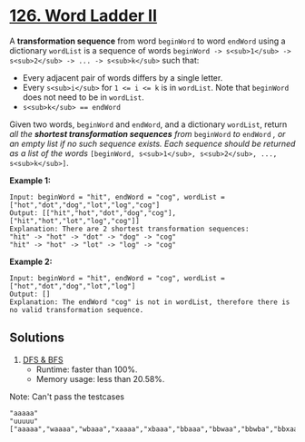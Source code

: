 # [126. Word Ladder II](https://leetcode.com/problems/word-ladder-ii/)

A **transformation sequence** from word `beginWord` to word `endWord` using a dictionary `wordList` is a sequence of words `beginWord -> s<sub>1</sub> -> s<sub>2</sub> -> ... -> s<sub>k</sub>` such that:

- Every adjacent pair of words differs by a single letter.
- Every `s<sub>i</sub>` for `1 <= i <= k` is in `wordList`. Note that `beginWord` does not need to be in `wordList`.
- `s<sub>k</sub> == endWord`

Given two words, `beginWord` and `endWord`, and a dictionary `wordList`, return _all the **shortest transformation sequences** from_ `beginWord` _to_ `endWord` _, or an empty list if no such sequence exists. Each sequence should be returned as a list of the words_ `[beginWord, s<sub>1</sub>, s<sub>2</sub>, ..., s<sub>k</sub>]`.

**Example 1:**

```
Input: beginWord = "hit", endWord = "cog", wordList = ["hot","dot","dog","lot","log","cog"]
Output: [["hit","hot","dot","dog","cog"],["hit","hot","lot","log","cog"]]
Explanation: There are 2 shortest transformation sequences:
"hit" -> "hot" -> "dot" -> "dog" -> "cog"
"hit" -> "hot" -> "lot" -> "log" -> "cog"
```

**Example 2:**

```
Input: beginWord = "hit", endWord = "cog", wordList = ["hot","dot","dog","lot","log"]
Output: []
Explanation: The endWord "cog" is not in wordList, therefore there is no valid transformation sequence.
```

## Solutions
1. [DFS & BFS](./WordLadderIi.java)
   - Runtime: faster than 100%.
   - Memory usage: less than 20.58%.

Note: Can't pass the testcases
```
"aaaaa"
"uuuuu"
["aaaaa","waaaa","wbaaa","xaaaa","xbaaa","bbaaa","bbwaa","bbwba","bbxaa","bbxba","bbbba","wbbba","wbbbb","xbbba","xbbbb","cbbbb","cwbbb","cwcbb","cxbbb","cxcbb","cccbb","cccwb","cccwc","cccxb","cccxc","ccccc","wcccc","wdccc","xcccc","xdccc","ddccc","ddwcc","ddwdc","ddxcc","ddxdc","ddddc","wdddc","wdddd","xdddc","xdddd","edddd","ewddd","ewedd","exddd","exedd","eeedd","eeewd","eeewe","eeexd","eeexe","eeeee","weeee","wfeee","xeeee","xfeee","ffeee","ffwee","ffwfe","ffxee","ffxfe","ffffe","wfffe","wffff","xfffe","xffff","gffff","gwfff","gwgff","gxfff","gxgff","gggff","gggwf","gggwg","gggxf","gggxg","ggggg","wgggg","whggg","xgggg","xhggg","hhggg","hhwgg","hhwhg","hhxgg","hhxhg","hhhhg","whhhg","whhhh","xhhhg","xhhhh","ihhhh","iwhhh","iwihh","ixhhh","ixihh","iiihh","iiiwh","iiiwi","iiixh","iiixi","iiiii","wiiii","wjiii","xiiii","xjiii","jjiii","jjwii","jjwji","jjxii","jjxji","jjjji","wjjji","wjjjj","xjjji","xjjjj","kjjjj","kwjjj","kwkjj","kxjjj","kxkjj","kkkjj","kkkwj","kkkwk","kkkxj","kkkxk","kkkkk","wkkkk","wlkkk","xkkkk","xlkkk","llkkk","llwkk","llwlk","llxkk","llxlk","llllk","wlllk","wllll","xlllk","xllll","mllll","mwlll","mwmll","mxlll","mxmll","mmmll","mmmwl","mmmwm","mmmxl","mmmxm","mmmmm","wmmmm","wnmmm","xmmmm","xnmmm","nnmmm","nnwmm","nnwnm","nnxmm","nnxnm","nnnnm","wnnnm","wnnnn","xnnnm","xnnnn","onnnn","ownnn","owonn","oxnnn","oxonn","ooonn","ooown","ooowo","oooxn","oooxo","ooooo","woooo","wpooo","xoooo","xpooo","ppooo","ppwoo","ppwpo","ppxoo","ppxpo","ppppo","wpppo","wpppp","xpppo","xpppp","qpppp","qwppp","qwqpp","qxppp","qxqpp","qqqpp","qqqwp","qqqwq","qqqxp","qqqxq","qqqqq","wqqqq","wrqqq","xqqqq","xrqqq","rrqqq","rrwqq","rrwrq","rrxqq","rrxrq","rrrrq","wrrrq","wrrrr","xrrrq","xrrrr","srrrr","swrrr","swsrr","sxrrr","sxsrr","sssrr","ssswr","sssws","sssxr","sssxs","sssss","wssss","wtsss","xssss","xtsss","ttsss","ttwss","ttwts","ttxss","ttxts","tttts","wttts","wtttt","xttts","xtttt","utttt","uwttt","uwutt","uxttt","uxutt","uuutt","uuuwt","uuuwu","uuuxt","uuuxu","uuuuu","zzzzz","zzzzy","zzzyy","zzyyy","zzyyx","zzyxx","zzxxx","zzxxw","zzxww","zzwww","zzwwv","zzwvv","zzvvv","zzvvu","zzvuu","zzuuu","zzuut","zzutt","zzttt","zztts","zztss","zzsss","zzssr","zzsrr","zzrrr","zzrrq","zzrqq","zzqqq","zzqqp","zzqpp","zzppp","zzppo","zzpoo","zzooo","zzoon","zzonn","zznnn","zznnm","zznmm","zzmmm","zzmml","zzmll","zzlll","zzllk","zzlkk","zzkkk","zzkkj","zzkjj","zzjjj","zzjji","zzjii","zziii","zziih","zzihh","zzhhh","zzhhg","zzhgg","zzggg","zzggf","zzgff","zzfff","zzffe","zzfee","zzeee","zzeed","zzedd","zzddd","zzddc","zzdcc","zzccc","zzccz","azccz","aaccz","aaacz","aaaaz","uuuzu","uuzzu","uzzzu","zzzzu"]
```